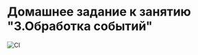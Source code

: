 # Домашнее задание к занятию "3.Обработка событий"

![CI](https://github.com/DnD-developer/ahj-homeworks-events/actions/workflows/deploy.yml/badge.svg)
